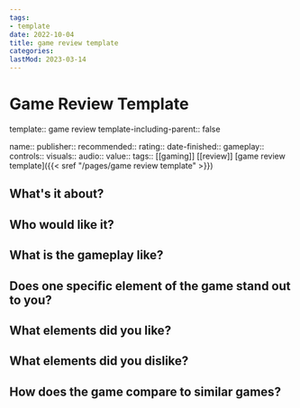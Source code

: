 ```yaml
---
tags:
- template
date: 2022-10-04
title: game review template
categories:
lastMod: 2023-03-14
---
```

# Game Review Template
template:: game review
template-including-parent:: false

name:: 
publisher:: 
recommended:: 
rating:: 
date-finished:: 
gameplay:: 
controls:: 
visuals:: 
audio:: 
value:: 
tags:: [[gaming]] [[review]] [game review template]({{< sref "/pages/game review template" >}})

## What's it about?



## Who would like it?



## What is the gameplay like?



## Does one specific element of the game stand out to you?



## What elements did you like?



## What elements did you dislike?



## How does the game compare to similar games?


